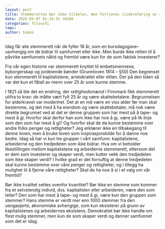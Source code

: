 ```yaml
---
layout: post
title: Stemmeretten bør ikke tildeles, men fortjenes (videreføring av rettighedsmænd i Finnmark, 1821)
date: 2025-05-07 01:24:51 +0200
categories: filosofi
tags: 
author: Simon
---
```

Idag får alle stemmerett når de fyller 18 år, som en bursdagsgave– uavhengig om de bidrar til samfunnet eller ikke. Men burde ikke retten til å påvirke samfunnets nåtid og fremtid være kun for de som faktisk investerer?

Fra vår egen historie var stemmerett knyttet til embetsmennene, byborgerskap og jordeiende bønder (Grunnloven 1814 – §50) Den begrenset kun stemmerett til kapitalistene, aristokratiet eller eliten. Der på den tiden så var det kun et fåtall av menn over 25 år som kunne stemme. 

I 1821 så ble det en endring, der *rettighedsmænd* i Finnmark fikk stemmerett utifra to krav: de måtte vært fylt 25 år og være skattebetalere. Begrunnelsen for alderkravet var modenhet. Det at en må være en viss alder før man skal bestemme, og det med å ha eiendom og være skattebetaler, må nok være direkte begrunnet ved at det er denne gruppen som har mest på å tape– og mest å gi. Hvorfor skal derfor han som ikke har noe å gi, være på lik linje som den som har mest å gi? Og hvorfor skal de da kunne bestemme over andre folks penger og rettigheter? Jeg erklærer ikke en tilbakegang til denne loven, men å bruke loven som inspirasjonskilde for å danne noe bedre. Idag så har vi kun tre grupper i vårt samfunn: kapitalistene, arbeiderne og den tredjedelen som ikke bidrar. Hva om vi beholder likestillingen mellom kapitalistene og arbeiderne stemmerett, ettersom det er dem som investerer og skaper verdi, men kutter vekk den tredjedelen som ikke skaper verdi? I hvilke grad er det fornuftig at denne tredjedelen skal kunne bestemme over våre penger og rettigheter, og i tillegg ha mulighet til å fjerne våre rettigheter? Skal de ha noe å si i et valg om vår fremtid? 

Bør ikke kvalitet settes ovenfor kvantitet? Bør ikke en stemme som kommer fra et selvstendig individ, dvs. kapitalisten eller arbeideren, være den som teller? Den som har mest å tape– og mest å gi, være kun den gruppen som stemmer? Hans stemme er verdt mer enn 1000 stemmer fra den uengasjerte, økonomiske avhengige, som kun eksisterer på grunn av kapitalistenes og arbeidernes eksistens. Demokratiet bør ikke handle om flest mulig stemmer, men kun de som skaper verdi og danner samfunnet som det er idag. 
